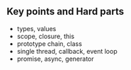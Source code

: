 ## Key points and Hard parts
* types, values
* scope, closure, this
* prototype chain, class
* single thread, callback, event loop
* promise, async, generator


